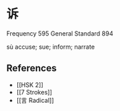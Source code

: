 # 诉
Frequency 595
General Standard 894

sù
accuse; sue; inform; narrate

## References
- [[HSK 2]]
- [[7 Strokes]]
- [[言 Radical]]